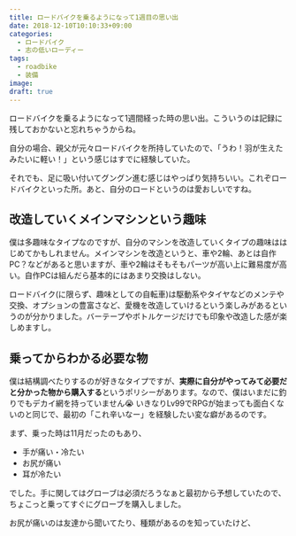 ```yaml
---
title: ロードバイクを乗るようになって1週目の思い出
date: 2018-12-10T10:10:33+09:00
categories:
  - ロードバイク
  - 志の低いローディー
tags:
  - roadbike
  - 装備
image: 
draft: true
---
```

ロードバイクを乗るようになって1週間経った時の思い出。こういうのは記録に残しておかないと忘れちゃうからね。

<!--more-->

自分の場合、親父が元々ロードバイクを所持していたので、「うわ！羽が生えたみたいに軽い！」という感じはすでに経験していた。

それでも、足に吸い付いてグングン進む感じはやっぱり気持ちいい。これぞロードバイクといった所。あと、自分のロードというのは愛おしいですね。

## 改造していくメインマシンという趣味

僕は多趣味なタイプなのですが、自分のマシンを改造していくタイプの趣味ははじめてかもしれません。メインマシンを改造というと、車や2輪、あとは自作PC？などがあると思いますが、車や2輪はそもそもパーツが高い上に難易度が高い。自作PCは組んだら基本的にはあまり交換はしない。

ロードバイク(に限らず、趣味としての自転車)は駆動系やタイヤなどのメンテや交換、オプションの豊富さなど、愛機を改造していけるという楽しみがあるというのが分かりました。バーテープやボトルケージだけでも印象や改造した感が楽しめますし。

## 乗ってからわかる必要な物

僕は結構調べたりするのが好きなタイプですが、**実際に自分がやってみて必要だと分かった物から購入する**というポリシーがあります。なので、僕はいまだに釣りでもデカイ網を持っていません😭 いきなりLv99でRPGが始まっても面白くないのと同じで、最初の「これ辛いなー」を経験したい変な癖があるのです。

まず、乗った時は11月だったのもあり、

- 手が痛い・冷たい
- お尻が痛い
- 耳が冷たい

でした。手に関してはグローブは必須だろうなぁと最初から予想していたので、ちょこっと乗ってすぐにグローブを購入しました。

お尻が痛いのは友達から聞いてたり、種類があるのを知っていたけど、